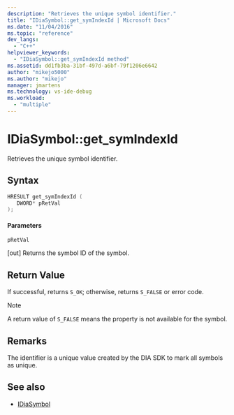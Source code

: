 ```yaml
---
description: "Retrieves the unique symbol identifier."
title: "IDiaSymbol::get_symIndexId | Microsoft Docs"
ms.date: "11/04/2016"
ms.topic: "reference"
dev_langs:
  - "C++"
helpviewer_keywords:
  - "IDiaSymbol::get_symIndexId method"
ms.assetid: dd1fb3ba-31bf-497d-a6bf-79f1206e6642
author: "mikejo5000"
ms.author: "mikejo"
manager: jmartens
ms.technology: vs-ide-debug
ms.workload:
  - "multiple"
---
```

# IDiaSymbol::get_symIndexId
Retrieves the unique symbol identifier.

## Syntax

```C++
HRESULT get_symIndexId ( 
   DWORD* pRetVal
);
```

#### Parameters
 `pRetVal`

[out] Returns the symbol ID of the symbol.

## Return Value
 If successful, returns `S_OK`; otherwise, returns `S_FALSE` or error code.

> [!NOTE]
> A return value of `S_FALSE` means the property is not available for the symbol.

## Remarks
 The identifier is a unique value created by the DIA SDK to mark all symbols as unique.

## See also
- [IDiaSymbol](../../debugger/debug-interface-access/idiasymbol.md)
